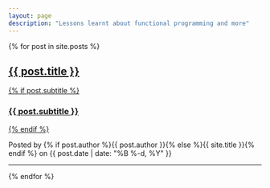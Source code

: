 ```yaml
---
layout: page
description: "Lessons learnt about functional programming and more"
---
```


<div>
{% for post in site.posts %}
    <div class="post-preview">
        <a href="{{ post.url | prepend: site.baseurl }}" target="_self">
            <h2 class="post-title">{{ post.title }}</h2>
            {% if post.subtitle %}
            <h3 class="post-subtitle">
                {{ post.subtitle }}
            </h3>
            {% endif %}
        </a>
        <p class="post-meta">Posted by {% if post.author %}{{ post.author }}{% else %}{{ site.title }}{% endif %} on {{ post.date | date: "%B %-d, %Y" }}</p>
    </div>
    <hr>
{% endfor %}
</div>
